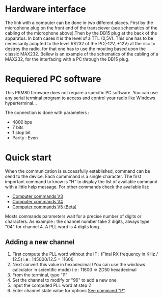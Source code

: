 Hardware interface
==================
The link with a computer can be done in two different places. First by the microphone plug on the front end of the transciever (see schematics of the cabling of the microphone above).Then by the DB15 plug at the back of the apparatus. In both cases it is the level of a TTL (0,5V). This one has to be necessarily adapted to the level RS232 of the PC(-12V, +12V) at the risc to destroy the radio, for that one has to use the mouting based upon the classic MAX232. Bellow is an example of the schematics of the cabling of a MAX232, for the interfacing with a PC through the DB15 plug.
[](Db15_interface.png)

Requiered PC software
=====================
This PRM80 firmware does not require a specific PC software. You can use any serial terminal program to access and control your radio like Windows hyperterminal...

The connection is done with parameters :

* 4800 bps
* 7 bits
* 1 stop bit
* Parity : Even

Quick start
===========
When the communication is successfully established, command can be send to the device. Each commmand is a single character. The first important command to know is "H" to display the list of available command with a little help message. For other commands check the available list:

- [Computer commands V3](Computer_commands_V3.md)
- [Computer commands V4](Computer_commands_V4.md)
- [Computer commands V5 (Beta)](Computer_commands_V5.md)

Mosts commands parameters wait for a precise number of digits or characters. As example : the channel number take 2 digits, always type "04" for channel 4. A PLL word is 4 digits long...

Adding a new channel
--------------------
1. First compute the PLL word without the IF : (Final RX frequency in KHz / 12.5)
   i.e : 145000/12.5 = 11600
2. Next convert this value in hexadecimal (You can use the windows calculator in scientific mode)
    i.e : 11600 => 2D50 hexadecimal
3. From the terminal, type "P"
4. Set the channel to modify or "99" to add a new one
5. Input the computed PLL word at step 2
6. Enter channel state value for options [See command "P"](Computer_commands_V4.md). 
